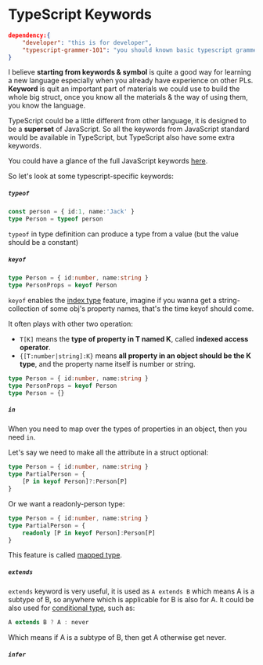 # TypeScript Keywords

```json
dependency:{
	"developer": "this is for developer",
	"typescript-grammer-101": "you should known basic typescript grammer"
}
```

I believe **starting from keywords & symbol** is quite a good way for learning a new language especially when you already have experience on other PLs. **Keyword** is quit an important part of materials we could use to build the whole big struct, once you know all the materials & the way of using them, you know the language.

TypeScript could be a little different from other language, it is designed to be a **superset** of JavaScript. So all the keywords from JavaScript standard would be available in TypeScript, but TypeScript also have some extra keywords.

You could have a glance of the full JavaScript keywords [here](https://developer.mozilla.org/en-US/docs/Web/JavaScript/Reference/Lexical_grammar#Keywords).

So let's look at some typescript-specific keywords:



##### `typeof`

```typescript
const person = { id:1, name:'Jack' }
type Person = typeof person
```

`typeof` in type definition can produce a type from a value (but the value should be a constant)



##### `keyof`

```typescript
type Person = { id:number, name:string }
type PersonProps = keyof Person
```

`keyof` enables the [index type](https://www.typescriptlang.org/docs/handbook/advanced-types.html#index-types) feature, imagine if you wanna get a string-collection of some obj's property names, that's the time keyof should come. 

It often plays with other two operation:

-  `T[K]`  means the **type of property in T named K**, called **indexed access operator**.
- `{[T:number|string]:K}` means **all property in an object should be the K type**, and the property name itself is number or string.

```typescript
type Person = { id:number, name:string }
type PersonProps = keyof Person
type Person = {}
```



##### `in`

When you need to map over the types of properties in an object, then you need `in`.

Let's say we need to make all the attribute in a struct optional:

```typescript
type Person = { id:number, name:string }
type PartialPerson = {
	[P in keyof Person]?:Person[P]
}
```

Or we want a readonly-person type:

```typescript
type Person = { id:number, name:string }
type PartialPerson = {
	readonly [P in keyof Person]:Person[P]
}
```

This feature is called [mapped type](https://www.typescriptlang.org/docs/handbook/advanced-types.html#mapped-types).



##### `extends `

`extends` keyword is very useful, it is used as `A extends B` which means A is a subtype of B, so anywhere which is applicable for B is also for A. It could be also used for [conditional type](https://www.typescriptlang.org/docs/handbook/advanced-types.html#conditional-types), such as:

```typescript
A extends B ? A : never
```

Which means if A is a subtype of B, then get A otherwise get never.



##### `infer`





